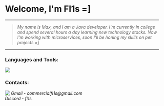 # Welcome, I'm Fl1s =]
<hr>

> <p>
>   <i>
>     My name is Max, and I am a Java developer. I'm currently in college and spend several hours a day learning new technology stacks. Now I'm working with microservices, soon I'll be honing my skills on pet projects =]
>   </i>
> </p>

<hr>

<h3 align="left">Languages and Tools:</h3>
<p align="left">
    <img src="https://skillicons.dev/icons?i=java,maven,gradle,postgres,mongodb,hibernate,spring,bash,jenkins,docker,k8s,git,postman" />
</p>

<h3 align="left">Contacts:</h3>
<p align="left">
<img align="left" src="https://skillicons.dev/icons?i=gmail,discord"/> 
    <i> Gmail - commercialfl1s@gmail.com </i>
    <br/>
    <i> Discord - fl1s </i>
</p>
</div>
